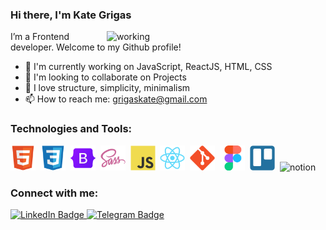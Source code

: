 ### Hi there, I'm Kate Grigas

<div>
<img src="https://media0.giphy.com/media/hpXdHPfFI5wTABdDx9/giphy.gif?cid=ecf05e47c4acuxev75wmoptcfsk7cfu9qjygm2xkdghjxv2e&ep=v1_gifs_related&rid=giphy.gif&ct=g" alt="working" width="350px" align="right">

I’m a Frontend developer. Welcome to my Github profile!

- 🔭 I'm currently working on JavaScript, ReactJS, HTML, CSS
- 🤲 I'm looking to collaborate on Projects
- 🌱 I love structure, simplicity, minimalism
- 📫 How to reach me: grigaskate@gmail.com
</div>

### Technologies and Tools:
<div>
  <img src="https://github.com/devicons/devicon/blob/master/icons/html5/html5-original.svg" title="html5" alt="html5" width="40" height="40"/>&nbsp
  <img src="https://github.com/devicons/devicon/blob/master/icons/css3/css3-original.svg" title="css" alt="css" width="40" height="40"/>&nbsp
  <img src="https://github.com/devicons/devicon/blob/master/icons/bootstrap/bootstrap-original.svg" title="bootstrap" alt="bootstrap" width="40" height="40"/>&nbsp;
  <img src="https://github.com/devicons/devicon/blob/master/icons/sass/sass-original.svg" title="sass/scss" alt="sass/scss" width="40" height="40"/>&nbsp;
  <img src="https://github.com/devicons/devicon/blob/master/icons/javascript/javascript-original.svg" title="javascript" alt="javascript" width="40" height="40"/>&nbsp
  <img src="https://github.com/devicons/devicon/blob/master/icons/react/react-original.svg" title="reactjs" alt="reactjs" width="40" height="40"/>&nbsp
  <img src="https://github.com/devicons/devicon/blob/master/icons/git/git-original.svg" title="git" alt="git" width="40" height="40"/>&nbsp
  <img src="https://github.com/devicons/devicon/blob/master/icons/figma/figma-original.svg" title="figma" alt="figma" width="40" height="40"/>&nbsp;
  <img src="https://github.com/devicons/devicon/blob/master/icons/trello/trello-plain.svg" title="trello" alt="trello" width="40" height="40"/>&nbsp;
  <img src="https://upload.wikimedia.org/wikipedia/commons/e/e9/Notion-logo.svg" title="notion" alt="notion" width="40" height="40"/>&nbsp;
</div>

### Connect with me:
<div id="badges">
  <a href="https://www.linkedin.com/in/kate-grigas-340837223">
    <img src="https://img.shields.io/badge/LinkedIn-blue?style=for-the-badge&logo=linkedin&logoColor=white" alt="LinkedIn Badge"/>
  </a>
  <a href="https://t.me/katerinagris">
    <img src="https://img.shields.io/badge/Telegram-red?style=for-the-badge&logo=youtube&logoColor=white" alt="Telegram Badge"/>
  </a>
</div>

